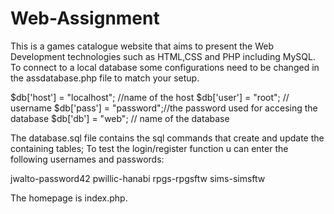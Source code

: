 # Web-Assignment
This is a games catalogue website that aims to present the Web Development technologies such as HTML,CSS and PHP including MySQL.
To connect to a local database some configurations need to be changed in the assdatabase.php file to match your setup.

$db['host'] = "localhost"; //name of the host
$db['user'] = "root"; // username
$db['pass'] = "password";//the password used for accesing the database
$db['db'] = "web"; // name of the database

The database.sql file contains the sql commands that create and update the containing tables;
To test the login/register function u can enter the following usernames and passwords:
 
jwalto-password42
pwillic-hanabi
rpgs-rpgsftw
sims-simsftw

The homepage is index.php.
